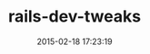 ---
layout: post
title:  "rails-dev-tweaks"
repo:   "wavii/rails-dev-tweaks"
date:   2015-02-18 17:23:19
gemurl: http://wavii.com/
---